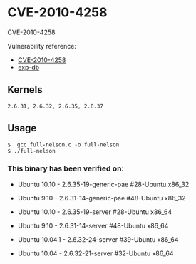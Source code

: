 # CVE-2010-4258

CVE-2010-4258

Vulnerability reference:
 * [CVE-2010-4258](https://cve.mitre.org/cgi-bin/cvename.cgi?name=2010-4258)  
 * [exp-db](https://www.exploit-db.com/exploits/15704/)  

## Kernels
```
2.6.31, 2.6.32, 2.6.35, 2.6.37
```   

## Usage
```
$  gcc full-nelson.c -o full-nelson
$ ./full-nelson
```  

### This binary has been verified on:
 - Ubuntu 10.10 - 2.6.35-19-generic-pae #28-Ubuntu x86_32  
 - Ubuntu 9.10 - 2.6.31-14-generic-pae #48-Ubuntu x86_32  

 - Ubuntu 10.10 - 2.6.35-19-server #28-Ubuntu x86_64  
 - Ubuntu 9.10 - 2.6.31-14-server #48-Ubuntu x86_64  
 - Ubuntu 10.04.1 - 2.6.32-24-server #39-Ubuntu x86_64  
 - Ubuntu 10.04 - 2.6.32-21-server #32-Ubuntu x86_64  



